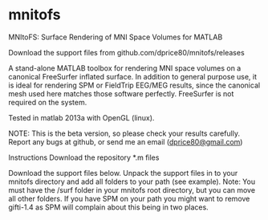 # mnitofs
MNItoFS: Surface Rendering of MNI Space Volumes for MATLAB

Download the support files from 
github.com/dprice80/mnitofs/releases

A stand-alone MATLAB toolbox for rendering MNI space volumes on a canonical FreeSurfer inflated surface. In addition to general purpose use, it is ideal for rendering SPM or FieldTrip EEG/MEG results, since the canonical mesh used here matches those software perfectly. FreeSurfer is not required on the system. 

Tested in matlab 2013a with OpenGL (linux).

NOTE: This is the beta version, so please check your results carefully. Report any bugs at github, or send me an email (dprice80@gmail.com)

Instructions
Download the repository *.m files

Download the support files below.
Unpack the support files in to your mnitofs directory and add all folders to your path (see example). 
Note: You must have the /surf folder in your mnitofs root directory, but you can move all other folders. If you have SPM on your path you might want to remove gifti-1.4 as SPM will complain about this being in two places.

